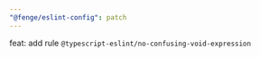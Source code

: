 ```yaml
---
"@fenge/eslint-config": patch
---
```


feat: add rule `@typescript-eslint/no-confusing-void-expression`
